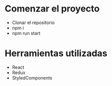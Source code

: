 # Comenzar el proyecto

- Clonar el repositorio
- npm i
- npm run start

# Herramientas utilizadas
- React
- Redux
- StyledComponents